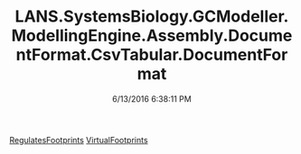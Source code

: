 ﻿---
title: LANS.SystemsBiology.GCModeller.ModellingEngine.Assembly.DocumentFormat.CsvTabular.DocumentFormat
date: 6/13/2016 6:38:11 PM
---

[RegulatesFootprints](T-LANS.SystemsBiology.GCModeller.ModellingEngine.Assembly.DocumentFormat.CsvTabular.DocumentFormat.RegulatesFootprints.html)
[VirtualFootprints](T-LANS.SystemsBiology.GCModeller.ModellingEngine.Assembly.DocumentFormat.CsvTabular.DocumentFormat.VirtualFootprints.html)
